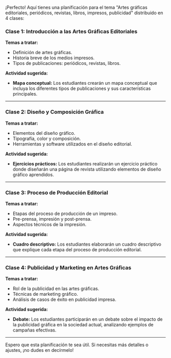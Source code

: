 ¡Perfecto! Aquí tienes una planificación para el tema "Artes gráficas editoriales, periódicos, revistas, libros, impresos, publicidad" distribuido en 4 clases:

### Clase 1: Introducción a las Artes Gráficas Editoriales

**Temas a tratar:**

- Definición de artes gráficas.
- Historia breve de los medios impresos.
- Tipos de publicaciones: periódicos, revistas, libros.

**Actividad sugerida:**

- **Mapa conceptual:** Los estudiantes crearán un mapa conceptual que incluya los diferentes tipos de publicaciones y sus características principales.

---

### Clase 2: Diseño y Composición Gráfica

**Temas a tratar:**

- Elementos del diseño gráfico.
- Tipografía, color y composición.
- Herramientas y software utilizados en el diseño editorial.

**Actividad sugerida:**

- **Ejercicios prácticos:** Los estudiantes realizarán un ejercicio práctico donde diseñarán una página de revista utilizando elementos de diseño gráfico aprendidos.

---

### Clase 3: Proceso de Producción Editorial

**Temas a tratar:**

- Etapas del proceso de producción de un impreso.
- Pre-prensa, impresión y post-prensa.
- Aspectos técnicos de la impresión.

**Actividad sugerida:**

- **Cuadro descriptivo:** Los estudiantes elaborarán un cuadro descriptivo que explique cada etapa del proceso de producción editorial.

---

### Clase 4: Publicidad y Marketing en Artes Gráficas

**Temas a tratar:**

- Rol de la publicidad en las artes gráficas.
- Técnicas de marketing gráfico.
- Análisis de casos de éxito en publicidad impresa.

**Actividad sugerida:**

- **Debate:** Los estudiantes participarán en un debate sobre el impacto de la publicidad gráfica en la sociedad actual, analizando ejemplos de campañas efectivas.

---

Espero que esta planificación te sea útil. Si necesitas más detalles o ajustes, ¡no dudes en decírmelo!